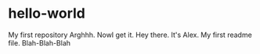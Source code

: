 # hello-world
My first repository
Arghhh. NowI get it.
Hey there. It's Alex. My first readme file.
Blah-Blah-Blah

